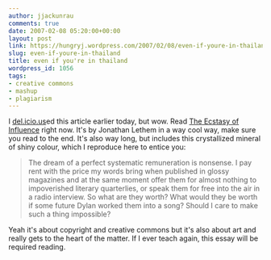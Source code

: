 ```yaml
---
author: jjackunrau
comments: true
date: 2007-02-08 05:20:00+00:00
layout: post
link: https://hungryj.wordpress.com/2007/02/08/even-if-youre-in-thailand/
slug: even-if-youre-in-thailand
title: even if you're in thailand
wordpress_id: 1056
tags:
- creative commons
- mashup
- plagiarism
---
```


I [del.icio.us](http://del.icio.us/hungryj)ed this article earlier today, but wow.  Read [The Ecstasy of Influence](http://www.harpers.org/TheEcstasyOfInfluence.html) right now.  It's by Jonathan Lethem in a way cool way, make sure you read to the end.  It's also way long, but includes this crystallized mineral of shiny colour, which I reproduce here to entice you:

<blockquote>The dream of a perfect systematic remuneration is nonsense. I pay rent with the price my words bring when published in glossy magazines and at the same moment offer them for almost nothing to impoverished literary quarterlies, or speak them for free into the air in a radio interview. So what are they worth? What would they be worth if some future Dylan worked them into a song? Should I care to make such a thing impossible?</blockquote>

Yeah it's about copyright and creative commons but it's also about art and really gets to the heart of the matter.  If I ever teach again, this essay will be required reading.
